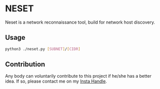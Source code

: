 # NESET

Neset is a network reconnaissance tool, build for network host discovery.

## Usage 

```bash
python3 ./neset.py [SUBNET]/[CIDR]
```


## Contribution
Any body can voluntarily contribute to this project if he/she has a better idea.
If so, please contact me on my [Insta Handle](https://www.instagram.com/sayanray385/).

